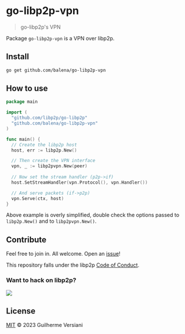 # go-libp2p-vpn

> go-libp2p's VPN

Package `go-libp2p-vpn` is a VPN over libp2p.

## Install

```sh
go get github.com/balena/go-libp2p-vpn
```

## How to use

```Go
package main

import (
  "github.com/libp2p/go-libp2p"
  "github.com/balena/go-libp2p-vpn"
)

func main() {
  // Create the libp2p host
  host, err := libp2p.New()

  // Then create the VPN interface
  vpn, _ := libp2pvpn.New(peer)
 
  // Now set the stream handler (p2p->if)
  host.SetStreamHandler(vpn.Protocol(), vpn.Handler())

  // And serve packets (if->p2p)
  vpn.Serve(ctx, host)
}
```

Above example is overly simplified, double check the options passed to `libp2p.New()` and to `libp2pvpn.New()`.

## Contribute

Feel free to join in. All welcome. Open an [issue](https://github.com/balena/go-libp2p-vpn/issues)!

This repository falls under the libp2p [Code of Conduct](https://github.com/libp2p/community/blob/master/code-of-conduct.md).

### Want to hack on libp2p?

[![](https://cdn.rawgit.com/libp2p/community/master/img/contribute.gif)](https://github.com/libp2p/community/blob/master/CONTRIBUTE.md)

## License

[MIT](LICENSE) © 2023 Guilherme Versiani
